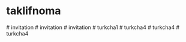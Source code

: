 # taklifnoma
#   i n v i t a t i o n  
 #   i n v i t a t i o n  
 #   i n v i t a t i o n  
 #   t u r k c h a 1  
 #   t u r k c h a 4  
 #   t u r k c h a 4  
 #   t u r k c h a 4  
 